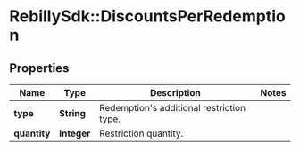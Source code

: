 # RebillySdk::DiscountsPerRedemption

## Properties
Name | Type | Description | Notes
------------ | ------------- | ------------- | -------------
**type** | **String** | Redemption&#x27;s additional restriction type. | 
**quantity** | **Integer** | Restriction quantity. | 

